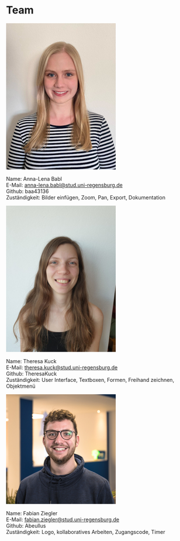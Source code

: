 # Team

![](https://github.com/UniRegensburg/mme-ws2020-projekte-brainstorming-1/blob/Dev/docs/assets/team%20images/AnnaLena_Babl.jpg)  
  
Name: Anna-Lena Babl  
E-Mail: anna-lena.babl@stud.uni-regensburg.de  
Github: baa43136   
Zuständigkeit: Bilder einfügen, Zoom, Pan, Export, Dokumentation  
  
  
![](https://github.com/UniRegensburg/mme-ws2020-projekte-brainstorming-1/blob/Dev/docs/assets/team%20images/Theresa_Kuck.jpg)  
  
Name: Theresa Kuck  
E-Mail: theresa.kuck@stud.uni-regensburg.de  
Github: TheresaKuck  
Zuständigkeit: User Interface, Textboxen, Formen, Freihand zeichnen, Objektmenü  
  
  
![](https://github.com/UniRegensburg/mme-ws2020-projekte-brainstorming-1/blob/Dev/docs/assets/team%20images/Fabian_Ziegler.jpg)  
  
Name: Fabian Ziegler  
E-Mail: fabian.ziegler@stud.uni-regensburg.de  
Github: Abeullus  
Zuständigkeit: Logo, kollaboratives Arbeiten, Zugangscode, Timer
